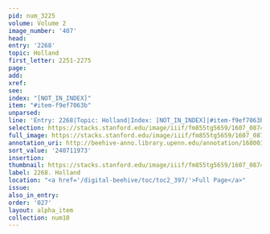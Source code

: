 ```yaml
---
pid: num_3225
volume: Volume 2
image_number: '407'
head:
entry: '2268'
topic: Holland
first_letter: 2251-2275
page:
add:
xref:
see:
index: "[NOT_IN_INDEX]"
item: "#item-f9ef7063b"
unparsed:
line: 'Entry: 2268|Topic: Holland|Index: [NOT_IN_INDEX]|#item-f9ef7063b'
selection: https://stacks.stanford.edu/image/iiif/fm855tg5659/1607_0874/362,1973,2768,586/full/0/default.jpg
full_image: https://stacks.stanford.edu/image/iiif/fm855tg5659/1607_0874/full/full/0/default.jpg
annotation_uri: http://beehive-anno.library.upenn.edu/annotation/1680030167624
sort_value: '240711973'
insertion:
thumbnail: https://stacks.stanford.edu/image/iiif/fm855tg5659/1607_0874/362,1973,600,180/250,/0/default.jpg
label: 2268. Holland
location: "<a href='/digital-beehive/toc/toc2_397/'>Full Page</a>"
issue:
also_in_entry:
order: '027'
layout: alpha_item
collection: num10
---
```

